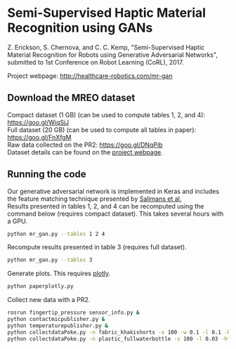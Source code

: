 # Semi-Supervised Haptic Material Recognition using GANs

Z. Erickson, S. Chernova, and C. C. Kemp, "Semi-Supervised Haptic Material Recognition for Robots using Generative Adversarial Networks", submitted to 1st Conference on Robot Learning (CoRL), 2017.

Project webpage: http://healthcare-robotics.com/mr-gan

## Download the MREO dataset
Compact dataset (1 GB) (can be used to compute tables 1, 2, and 4): https://goo.gl/WiqSjJ  
Full dataset (20 GB) (can be used to compute all tables in paper): https://goo.gl/FnXfgM  
Raw data collected on the PR2: https://goo.gl/DNqPib  
Dataset details can be found on the [project webpage](http://healthcare-robotics.com/mr-gan).

## Running the code
Our generative adversarial network is implemented in Keras and includes the feature matching technique presented by [Salimans et al.](https://arxiv.org/abs/1606.03498v1)  
Results presented in tables 1, 2, and 4 can be recomputed using the command below (requires compact dataset). This takes several hours with a GPU.
```bash
python mr_gan.py --tables 1 2 4
```
Recompute results presented in table 3 (requires full dataset).
```bash
python mr_gan.py --tables 3
```
Generate plots. This requires [plotly](https://plot.ly/python/).
```bash
python paperplotly.py
```
Collect new data with a PR2.
```bash
rosrun fingertip_pressure sensor_info.py &
python contactmicpublisher.py &
python temperaturepublisher.py &
python collectdataPoke.py -n fabric_khakishorts -s 100 -w 0.1 -l 0.1 -ht 0.06 -v
python collectdataPoke.py -n plastic_fullwaterbottle -s 100 -l 0.03 -ht 0.08
```


